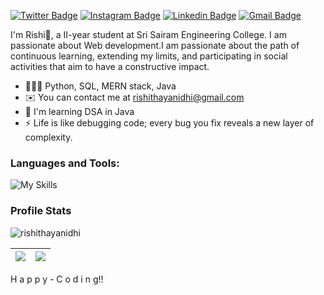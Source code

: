 <!-- <img  align="right" src="" alt="coding gif" height="300" width="400"></img> -->
[![Twitter Badge](https://img.shields.io/twitter/url?url=https%3A%2F%2Ftwitter.com%2Frishithayanidhi&label=%40rishithayanidhi
)](https://x.com/rishithayanidhi)
[![Instagram Badge](https://img.shields.io/badge/rishithayanidhi-%23E4405F.svg?&style=flat-square&logo=instagram&logoColor=white)](https://www.instagram.com/rishithayanidhi/)
 [![Linkedin Badge](https://img.shields.io/badge/-rishithayanidhi-blue?style=flat-square&logo=Linkedin&logoColor=white&link=https://www.linkedin.com/in/rishithayanidhi/)](https://www.linkedin.com/in/rishithayanidhi/) 
[![Gmail Badge](https://img.shields.io/badge/-rishithayanidhi@gmail.com-c14438?style=flat-square&logo=Gmail&logoColor=white&link=mailto:rishithayanidhi@gmail.com)](mailto:rishithayanidhi@gmail.com)



I'm Rishi🤞, a II-year student at Sri Sairam Engineering College. I am passionate about Web development.I am passionate about the path of continuous learning, extending my limits, and participating in social activities that aim to have a constructive impact.

* 🧑🏽‍💻  Python, SQL, MERN stack, Java
* ✉️  You can contact me at [rishithayanidhi@gmail.com](mailto:rishithayanidhi@gmail.com)
* 🧠  I'm learning DSA in Java
* ⚡  Life is like debugging code; every bug you fix reveals a new layer of complexity.


<h3 align="left">Languages and Tools:</h3>

![My Skills](https://skillicons.dev/icons?i=py,java,express,c,js,mysql,firebase,react,git&theme=dark)

<h3>Profile Stats</h3>

<p align="left"> <img src="https://komarev.com/ghpvc/?username=rishithayanidhi&label=Profile%20views&color=0e75b6&style=flat" alt="rishithayanidhi" /> </p>

| <img align="center" src="https://github-readme-stats.vercel.app/api?username=rishithayanidhi&show_icons=true&theme=radical"> | <img src="https://github-readme-streak-stats.herokuapp.com/?user=rishithayanidhi&theme=dark"> |
| :----------------------------------------------------------------------------------------------------------------------: | :---------------------------------------------------------------------------------------: |


<p> H a p p y - C o d i n g!! </p>
